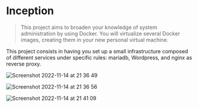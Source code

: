 # Inception
> This project aims to broaden your knowledge of system administration by using Docker.
You will virtualize several Docker images, creating them in your new personal virtual
machine.

This project consists in having you set up a small infrastructure composed of different services under specific rules: mariadb, Wordpress, and nginx as reverse proxy.

![Screenshot 2022-11-14 at 21 36 49](https://user-images.githubusercontent.com/73175085/201761476-19de6ab5-e493-430e-91a8-cc8fecbf8d98.png)

![Screenshot 2022-11-14 at 21 36 56](https://user-images.githubusercontent.com/73175085/201761554-883fdd43-dc84-4e65-a463-d0844cad1d36.png)

![Screenshot 2022-11-14 at 21 41 09](https://user-images.githubusercontent.com/73175085/201761565-032f1dcb-e4aa-4432-8a2f-d73423fbe4e8.png)
